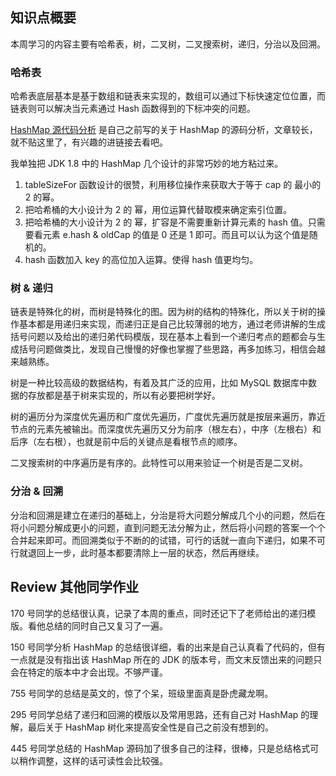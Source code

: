 ## 知识点概要

本周学习的内容主要有哈希表，树，二叉树，二叉搜索树，递归，分治以及回溯。

### 哈希表
哈希表底层基本是基于数组和链表来实现的，数组可以通过下标快速定位位置，而链表则可以解决当元素通过 Hash 函数得到的下标冲突的问题。

[HashMap 源代码分析](https://coderlmm.github.io/2018/02/27/what-is-HashMap/) 是自己之前写的关于 HashMap 的源码分析，文章较长，就不贴这里了，有兴趣的进链接去看吧。

我单独把 JDK 1.8 中的 HashMap 几个设计的非常巧妙的地方粘过来。

1. tableSizeFor 函数设计的很赞，利用移位操作来获取大于等于 cap 的 最小的 2 的幂。
1. 把哈希桶的大小设计为 2 的 幂，用位运算代替取模来确定索引位置。
1. 把哈希桶的大小设计为 2 的 幂，扩容是不需要重新计算元素的 hash 值。只需要看元素 e.hash & oldCap 的值是 0 还是 1 即可。而且可以认为这个值是随机的。
1. hash 函数加入 key 的高位加入运算。使得 hash 值更均匀。

### 树 & 递归

链表是特殊化的树，而树是特殊化的图。因为树的结构的特殊化，所以关于树的操作基本都是用递归来实现，而递归正是自己比较薄弱的地方，通过老师讲解的生成括号问题以及给出的递归弟代码模版，现在基本上看到一个递归考点的题都会与生成括号问题做类比，发现自己慢慢的好像也掌握了些思路，再多加练习，相信会越来越熟练。

树是一种比较高级的数据结构，有着及其广泛的应用，比如 MySQL 数据库中数据的存放都是基于树来实现的，所以有必要把树学好。

树的遍历分为深度优先遍历和广度优先遍历，广度优先遍历就是按层来遍历，靠近节点的元素先被输出。而深度优先遍历又分为前序（根左右），中序（左根右）和后序（左右根），也就是前中后的关键点是看根节点的顺序。

二叉搜索树的中序遍历是有序的。此特性可以用来验证一个树是否是二叉树。

### 分治 & 回溯

分治和回溯是建立在递归的基础上，分治是将大问题分解成几个小的问题，然后在将小问题分解成更小的问题，直到问题无法分解为止，然后将小问题的答案一个个合并起来即可。而回溯类似于不断的的试错，可行的话就一直向下递归，如果不可行就退回上一步，此时基本都要清除上一层的状态，然后再继续。


## Review 其他同学作业

170 号同学的总结很认真，记录了本周的重点，同时还记下了老师给出的递归模版。看他总结的同时自己又复习了一遍。

150 号同学分析 HashMap 的总结很详细，看的出来是自己认真看了代码的，但有一点就是没有指出该 HashMap 所在的 JDK 的版本号，而文末反馈出来的问题只会在特定的版本中才会出现。不够严谨。

755 号同学的总结是英文的，惊了个呆，班级里面真是卧虎藏龙啊。

295 号同学总结了递归和回溯的模版以及常用思路，还有自己对 HashMap 的理解，最后关于 HashMap 树化来提高安全性是自己之前没有想到的。

445 号同学总结的 HashMap 源码加了很多自己的注释，很棒，只是总结格式可以稍作调整，这样的话可读性会比较强。